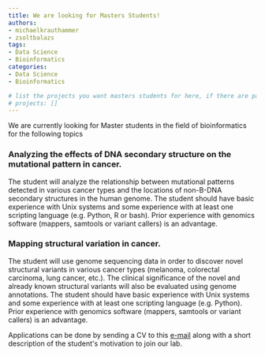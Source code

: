 ```yaml
---
title: We are looking for Masters Students!
authors:
- michaelkrauthammer
- zsoltbalazs
tags: 
- Data Science
- Bioinformatics
categories:
- Data Science
- Bioinformatics

# list the projects you want masters students for here, if there are pages for them
# projects: []
---
```


We are currently looking for Master students in the field of bioinformatics for the following topics

### Analyzing the effects of DNA secondary structure on the mutational pattern in cancer.

The student will analyze the relationship between mutational patterns detected in various cancer types and the locations of non-B-DNA   secondary structures in the human genome.
The student should have basic experience with Unix systems and some experience with at least one scripting language (e.g. Python, R or bash). Prior experience with genomics software (mappers, samtools or variant callers) is an advantage.

### Mapping structural variation in cancer.

The student will use genome sequencing data in order to discover novel structural variants in various cancer types (melanoma,   colorectal carcinoma, lung cancer, etc.). The clinical significance of the novel and already known structural variants will also be evaluated using genome annotations.
The student should have basic experience with Unix systems and some experience with at least one scripting language (e.g. Python). Prior experience with genomics software (mappers, samtools or variant callers) is an advantage. 

Applications can be done by sending a CV to this [e-mail](mailto:michael.krauthammer@uzh.ch) along with a short description of the student's motivation to join our lab.
